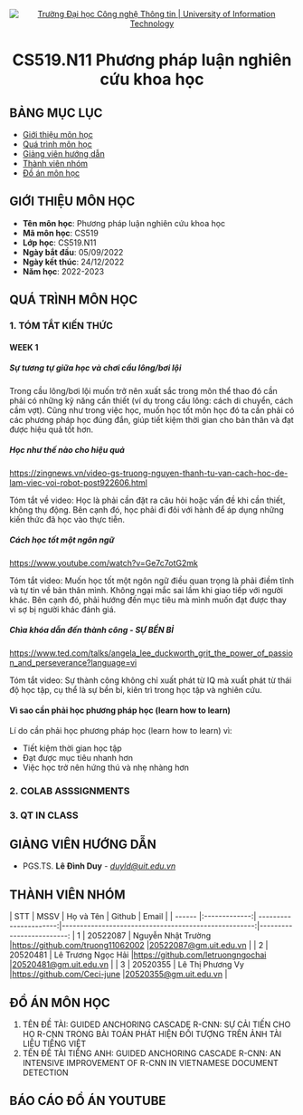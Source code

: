 <p align="center">
  <a href="https://www.uit.edu.vn/" title="Trường Đại học Công nghệ Thông tin" style="border: 5;">
    <img src="https://i.imgur.com/WmMnSRt.png" alt="Trường Đại học Công nghệ Thông tin | University of Information Technology">
  </a>
</p>

<!-- Title -->
<h1 align="center"><b>CS519.N11 Phương pháp luận nghiên cứu khoa học</b></h1>



## BẢNG MỤC LỤC
* [ Giới thiệu môn học](#gioithieumonhoc)
* [Quá trình môn học](#quatrinh)
* [ Giảng viên hướng dẫn](#giangvien)
* [ Thành viên nhóm](#thanhvien)
* [ Đồ án môn học](#doan)
## GIỚI THIỆU MÔN HỌC
<a name="gioithieumonhoc"></a>
* **Tên môn học**: Phương pháp luận nghiên cứu khoa học
* **Mã môn học**: CS519
* **Lớp học**: CS519.N11
* **Ngày bắt đầu**: 05/09/2022
* **Ngày kết thúc**: 24/12/2022
* **Năm học**: 2022-2023
## QUÁ TRÌNH MÔN HỌC
<a name ="quatrinh"></a>
### 1. TÓM TẮT KIẾN THỨC
#### WEEK 1
##### Sự tương tự giữa học và chơi cầu lông/bơi lội
Trong cầu lông/bơi lội muốn trở nên xuất sắc trong môn thể thao đó cần phải có những kỹ năng cần thiết (ví dụ trong cầu lông: cách di chuyển, cách cầm vợt). Cũng như trong việc học, muốn học tốt môn học đó ta cần phải có các phương pháp học đúng đắn, giúp tiết kiệm thời gian cho bản thân và đạt được hiệu quả tốt hơn.

##### Học như thế nào cho hiệu quả
https://zingnews.vn/video-gs-truong-nguyen-thanh-tu-van-cach-hoc-de-lam-viec-voi-robot-post922606.html

Tóm tắt về video: Học là phải cần đặt ra câu hỏi hoặc vấn đề khi cần thiết, không thụ động. Bên cạnh đó, học phải đi đôi với hành để áp dụng những kiến thức đã học vào thực tiễn.

##### Cách học tốt một ngôn ngữ

https://www.youtube.com/watch?v=Ge7c7otG2mk

Tóm tắt video: Muốn học tốt một ngôn ngữ điều quan trọng là phải điềm tĩnh và tự tin về bản thân mình. Không ngại mắc sai lầm khi giao tiếp với người khác. Bên cạnh đó, phải hướng đến mục tiêu mà mình muốn đạt được thay vì sợ bị người khác đánh giá.

##### Chìa khóa dẫn đến thành công - SỰ BỀN BỈ

https://www.ted.com/talks/angela_lee_duckworth_grit_the_power_of_passion_and_perseverance?language=vi

Tóm tắt video: Sự thành công không chỉ xuất phát từ IQ mà xuất phát từ thái độ học tập, cụ thể là sự bền bỉ, kiên trì trong học tập và nghiên cứu.

#### Vì sao cần phải học phương pháp học (learn how to learn) 

Lí do cần phải học phương pháp học (learn how to learn) vì:
*	Tiết kiệm thời gian học tập
*	Đạt được mục tiêu nhanh hơn 
*	Việc học trở nên hứng thú và nhẹ nhàng hơn


<a name ="colab"></a>
### 2. COLAB ASSSIGNMENTS


<a name ="QT"></a>
### 3. QT IN CLASS

## GIẢNG VIÊN HƯỚNG DẪN
<a name="giangvien"></a>
* PGS.TS. **Lê Đình Duy** - *duyld@uit.edu.vn*

## THÀNH VIÊN NHÓM
<a name="thanhvien"></a>
| STT    | MSSV          | Họ và Tên              | Github                                               | Email                   |
| ------ |:-------------:| ----------------------:|-----------------------------------------------------:|-------------------------:
| 1      | 20522087      | Nguyễn Nhật Trường     |https://github.com/truong11062002                     |20522087@gm.uit.edu.vn   |
| 2      | 20520481      | Lê Trương Ngọc Hải     |https://github.com/letruongngochai                    |20520481@gm.uit.edu.vn   |
| 3      | 20520355      | Lê Thị Phương Vy       |https://github.com/Ceci-june                          |20520355@gm.uit.edu.vn   |
## ĐỒ ÁN MÔN HỌC
<a name="doan"></a>
1. TÊN ĐỀ TÀI: GUIDED ANCHORING CASCADE R-CNN: SỰ CẢI TIẾN CHO HỌ R-CNN  TRONG BÀI TOÁN PHÁT HIỆN ĐỐI TƯỢNG TRÊN ẢNH TÀI LIỆU TIẾNG VIỆT
2. TÊN ĐỀ TÀI TIẾNG ANH: GUIDED ANCHORING CASCADE R-CNN: AN INTENSIVE IMPROVEMENT OF R-CNN IN VIETNAMESE DOCUMENT DETECTION
## BÁO CÁO ĐỒ ÁN YOUTUBE


